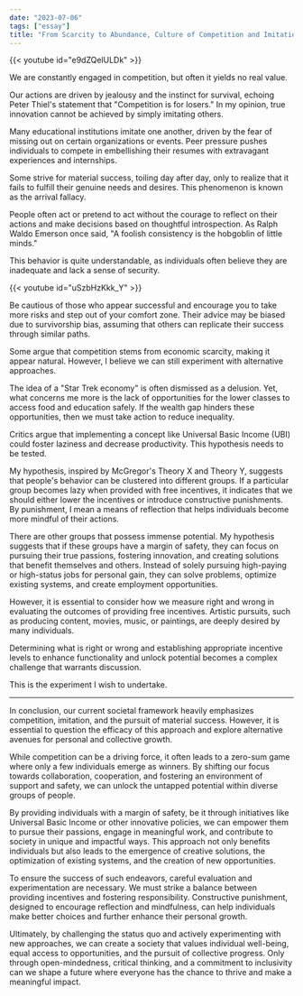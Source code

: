 ```yaml
---
date: "2023-07-06"
tags: ["essay"]
title: "From Scarcity to Abundance, Culture of Competition and Imitation"
---
```


{{< youtube id="e9dZQelULDk" >}}

We are constantly engaged in competition, but often it yields no real value.

Our actions are driven by jealousy and the instinct for survival, echoing Peter Thiel's statement that "Competition is for losers." In my opinion, true innovation cannot be achieved by simply imitating others.

Many educational institutions imitate one another, driven by the fear of missing out on certain organizations or events. Peer pressure pushes individuals to compete in embellishing their resumes with extravagant experiences and internships.

Some strive for material success, toiling day after day, only to realize that it fails to fulfill their genuine needs and desires. This phenomenon is known as the arrival fallacy.

People often act or pretend to act without the courage to reflect on their actions and make decisions based on thoughtful introspection. As Ralph Waldo Emerson once said, "A foolish consistency is the hobgoblin of little minds."

This behavior is quite understandable, as individuals often believe they are inadequate and lack a sense of security.

{{< youtube id="uSzbHzKkk_Y" >}}

Be cautious of those who appear successful and encourage you to take more risks and step out of your comfort zone. Their advice may be biased due to survivorship bias, assuming that others can replicate their success through similar paths.

Some argue that competition stems from economic scarcity, making it appear natural. However, I believe we can still experiment with alternative approaches.

The idea of a "Star Trek economy" is often dismissed as a delusion. Yet, what concerns me more is the lack of opportunities for the lower classes to access food and education safely. If the wealth gap hinders these opportunities, then we must take action to reduce inequality.

Critics argue that implementing a concept like Universal Basic Income (UBI) could foster laziness and decrease productivity. This hypothesis needs to be tested.

My hypothesis, inspired by McGregor's Theory X and Theory Y, suggests that people's behavior can be clustered into different groups. If a particular group becomes lazy when provided with free incentives, it indicates that we should either lower the incentives or introduce constructive punishments. By punishment, I mean a means of reflection that helps individuals become more mindful of their actions.

There are other groups that possess immense potential. My hypothesis suggests that if these groups have a margin of safety, they can focus on pursuing their true passions, fostering innovation, and creating solutions that benefit themselves and others. Instead of solely pursuing high-paying or high-status jobs for personal gain, they can solve problems, optimize existing systems, and create employment opportunities.

However, it is essential to consider how we measure right and wrong in evaluating the outcomes of providing free incentives. Artistic pursuits, such as producing content, movies, music, or paintings, are deeply desired by many individuals.

Determining what is right or wrong and establishing appropriate incentive levels to enhance functionality and unlock potential becomes a complex challenge that warrants discussion.

This is the experiment I wish to undertake.

---

In conclusion, our current societal framework heavily emphasizes competition, imitation, and the pursuit of material success. However, it is essential to question the efficacy of this approach and explore alternative avenues for personal and collective growth.

While competition can be a driving force, it often leads to a zero-sum game where only a few individuals emerge as winners. By shifting our focus towards collaboration, cooperation, and fostering an environment of support and safety, we can unlock the untapped potential within diverse groups of people.

By providing individuals with a margin of safety, be it through initiatives like Universal Basic Income or other innovative policies, we can empower them to pursue their passions, engage in meaningful work, and contribute to society in unique and impactful ways. This approach not only benefits individuals but also leads to the emergence of creative solutions, the optimization of existing systems, and the creation of new opportunities.

To ensure the success of such endeavors, careful evaluation and experimentation are necessary. We must strike a balance between providing incentives and fostering responsibility. Constructive punishment, designed to encourage reflection and mindfulness, can help individuals make better choices and further enhance their personal growth.

Ultimately, by challenging the status quo and actively experimenting with new approaches, we can create a society that values individual well-being, equal access to opportunities, and the pursuit of collective progress. Only through open-mindedness, critical thinking, and a commitment to inclusivity can we shape a future where everyone has the chance to thrive and make a meaningful impact.